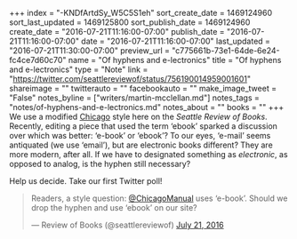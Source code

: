 +++
index = "-KNDfArtdSy_W5C5S1eh"
sort_create_date = 1469124960
sort_last_updated = 1469125800
sort_publish_date = 1469124960
create_date = "2016-07-21T11:16:00-07:00"
publish_date = "2016-07-21T11:16:00-07:00"
date = "2016-07-21T11:16:00-07:00"
last_updated = "2016-07-21T11:30:00-07:00"
preview_url = "c775661b-73e1-64de-6e24-fc4ce7d60c70"
name = "Of hyphens and e-lectronics"
title = "Of hyphens and e-lectronics"
type = "Note"
link = "https://twitter.com/seattlereviewof/status/756190014959001601"
shareimage = ""
twitterauto = ""
facebookauto = ""
make_image_tweet = "False"
notes_byline = ["writers/martin-mcclellan.md"]
notes_tags = "notes/of-hyphens-and-e-lectronics.md"
notes_about = ""
books = ""
+++
We use a modified [Chicago](http://www.chicagomanualofstyle.org/home.html) style here on the _Seattle Review of Books_. Recently, editing a piece that used the term ‘ebook’ sparked a discussion over which was better: ‘e-book’ or ‘ebook’? To our eyes, ‘e-mail’ seems antiquated (we use ‘email’), but are electronic books different? They are more modern, after all. If we have to designated something as _electronic_, as opposed to analog, is the hyphen still necessary? 

Help us decide. Take our first Twitter poll!

<div class="break"></div>

<blockquote class="twitter-tweet" data-lang="en"><p lang="en" dir="ltr">Readers, a style question: <a href="https://twitter.com/ChicagoManual">@ChicagoManual</a> uses ‘e-book’. Should we drop the hyphen and use ‘ebook’ on our site?</p>&mdash; Review of Books (@seattlereviewof) <a href="https://twitter.com/seattlereviewof/status/756190014959001601">July 21, 2016</a></blockquote>